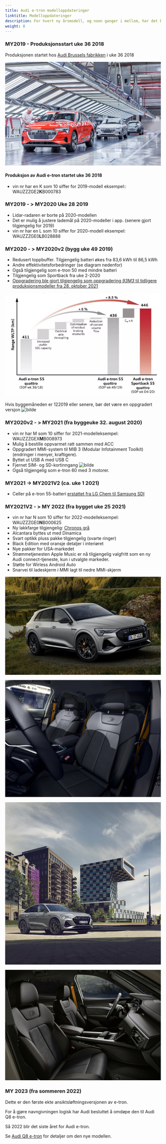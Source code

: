 ```yaml
---
title: Audi e-tron modelloppdateringer
linktitle: Modelloppdateringer
description: For hvert ny årsmodell, og noen ganger i mellom, har det blitt gjort oppdateringer til Audi e-tron. Her finner du detaljer om de forskjellige oppdateringene.
weight: 8
---
```

<!-- markdownlint-disable MD033 -->
### MY2019 - Produksjonsstart uke 36 2018

Produksjonen startet hos [Audi Brussels fabrikken](https://www.google.com/maps/place/Audi+Brussels/@50.8106698,4.3148004,730m/data=!3m1!1e3!4m5!3m4!1s0x0:0x603fdd7e2d943989!8m2!3d50.8113307!4d4.31490) i uke 36 2018

<figur>
    <a href="production.jpg">
        <img src="productions.jpg" alt="Produksjon av Audi e-tron startet uke 36 2018" title="Produksjon av Audi e-tron startet uke 36 2018">
    </a>
    <figcaption><h4>Produksjon av Audi e-tron startet uke 36 2018</h4></figcaption>
</figur>

- vin nr har en K som 10 siffer for 2019-modell eksempel:: WAUZZZGE2**K**B000783

### MY2019 - > MY2020 Uke 28 2019

- Lidar-radaren er borte på 2020-modellen
- Det er mulig å justere lademål på 2020-modeller i app. (senere gjort tilgjengelig for 2019)
- vin nr har en L som 10 siffer for 2020-modell eksempel: WAUZZZGE0**L**B028888

### MY2020 - > MY2020v2 (bygg uke 49 2019)

- Redusert toppbuffer. Tilgjengelig batteri økes fra 83,6 kWh til 86,5 kWh
- Andre effektivitetsforbedringer (se diagram nedenfor)
- Også tilgjengelig som e-tron 50 med mindre batteri
- Tilgjengelig som Sportback fra uke 2-2020
- [Oppgradering ble gjort tilgjengelig som oppgradering *93M3* til tidligere produksjonsmodeller fra 28. oktober 2021](https://kommunikasjon.ntb.no/pressemelding/programvareoppgradering-for-audi-e-tron-55-quattro?publisherId=14867825&releaseId=17918998)

![Oppgraderinger](my2020v2.jpg "Oppgraderinger til e-tron 55 fra uke 49-2019 og hvordan de påvirker rekkevidden")


Hvis byggemåneden er 122019 eller senere, bør det være en oppgradert versjon
![bilde](https://user-images.githubusercontent.com/59776765/114271439-a64b3400-9a11-11eb-9e5e-0cae5310ef28.png)

### MY2020v2 - > MY2021 (fra byggeuke 32. august 2020)

- vin nr har M som 10 siffer for 2021-modelleksempel: WAUZZZGEX**M**B008973
- Mulig å bestille oppvarmet ratt sammen med ACC
- Oppgradert MMI-system til MIB 3 (Modular Infotainment Toolkit) (endringer i menyer, kraftigere).
- Byttet ut USB A med USB C
- Fjernet SIM- og SD-kortinngang
![bilde](https://user-images.githubusercontent.com/59776765/103356641-9be3da80-4ab1-11eb-9248-411935d983ad.png)
- Også tilgjengelig som e-tron 60 med 3 motorer.

### MY2021 -> MY2021V2 (ca. uke 1 2021)
  
- Celler på e-tron 55-batteri [erstattet fra LG Chem til Samsung SDI](../drivetrain/battery/)

### MY2021V2 - > MY 2022 (fra bygget uke 25 2021)

- vin nr har N som 10 siffer for 2022-modelleksempel: WAUZZZGE0**N**B000625
- Ny lakkfarge tilgjengelig: [Chronos grå](../exterior/paint/#chronosgrå-metallic)
- Alcantara byttes ut med Dinamica
- Svart optikk pluss pakke tilgjengelig (svarte ringer)
- Black Edition med oransje detaljer i interiøret
- Nye pakker for USA-markedet
- Strømmetjenesten Apple Music er nå tilgjengelig valgfritt som en ny Audi connect-tjeneste, kun i utvalgte markeder.
- Støtte for Wirless Android Auto
- Snarvei til ladeskjerm i MMI lagt til nedre MMI-skjerm

![Chronos Grey](chronosgrey.jpg "Ny farge for 2022 - Chronos Grey")

![Black edition](blackedition.jpg "Svart utgave med oransje interiørdetaljer")

![Chronos Grey](chronosgrey2.jpg "Ny farge for 2022 - Chronos Grey")

![Black edition](blackedition2.jpg "Svart utgave med oransje interiørdetaljer")

### MY 2023 (fra sommeren 2022)

Dette er den første ekte ansiktsløftningsversjonen av e-tron.

For å gjøre navngivningen logisk har Audi besluttet å omdøpe den til Audi Q8 e-tron.

Så 2022 blir det siste året for Audi e-tron.

Se [Audi Q8 e-tron](../../../models/q8-e-tron) for detaljer om den nye modellen.